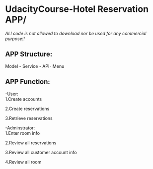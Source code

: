# UdacityCourse-Hotel Reservation APP/
 *ALl code is not allowed to download nor be used for any commercial purpose!!*

## APP Structure: 

Model - Service - API- Menu
   
## APP Function:

-User:\
1.Create accounts

2.Create reservations

3.Retrieve reservations

-Adminstrator:\
1.Enter room info

2.Review all reservations

3.Review all customer account info

4.Review all room
